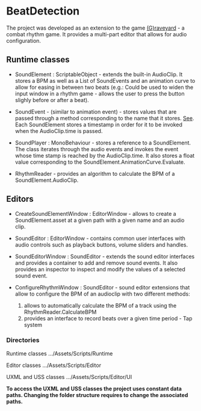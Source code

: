 # BeatDetection

The project was developed as an extension to the game [(G)raveyard](https://github.com/YassineBoutaouas/Graveyard) - a combat rhythm game. 
It provides a multi-part editor that allows for audio configuration.

## Runtime classes
- SoundElement : ScriptableObject - extends the built-in AudioClip. It stores a BPM as well as a List of SoundEvents and an animation curve to allow for easing in between two beats 
(e.g.: Could be used to widen the input window in a rhythm game - allows the user to press the button slighly before or after a beat).

- SoundEvent - (similar to animation event) - stores values that are passed through a method corresponding to the name that it stores. [See](https://docs.unity3d.com/ScriptReference/GameObject.SendMessage.html). 
Each SoundElement stores a timestamp in order for it to be invoked when the AudioClip.time is passed.

- SoundPlayer : MonoBehaviour - stores a reference to a SoundElement. The class iterates through the audio events and invokes the event whose time stamp is reached by the AudioClip.time. 
It also stores a float value corresponding to the SoundElement.AnimationCurve.Evaluate.

- RhythmReader - provides an algorithm to calculate the BPM of a SoundElement.AudioClip.

## Editors
- CreateSoundElementWindow : EditorWindow - allows to create a SoundElement.asset at a given path with a given name and an audio clip.

- SoundEditor : EditorWindow - contains common user interfaces with audio controls such as playback buttons, volume sliders and handles.

- SoundEditorWindow : SoundEditor - extends the sound editor interfaces and provides a container to add and remove sound events. It also provides an inspector to inspect and modify the values of a selected sound event.

- ConfigureRhythmWindow : SoundEditor - sound editor extensions that allow to configure the BPM of an audioclip with two different methods:
    1. allows to automatically calculate the BPM of a track using the RhythmReader.CalculateBPM
    2. provides an interface to record beats over a given time period - Tap system

### Directories
Runtime classes .../Assets/Scripts/Runtime

Editor classes .../Assets/Scripts/Editor

UXML and USS classes .../Assets/Scripts/Editor/UI

**To access the UXML and USS classes the project uses constant data paths. Changing the folder structure requires to change the associated paths.**